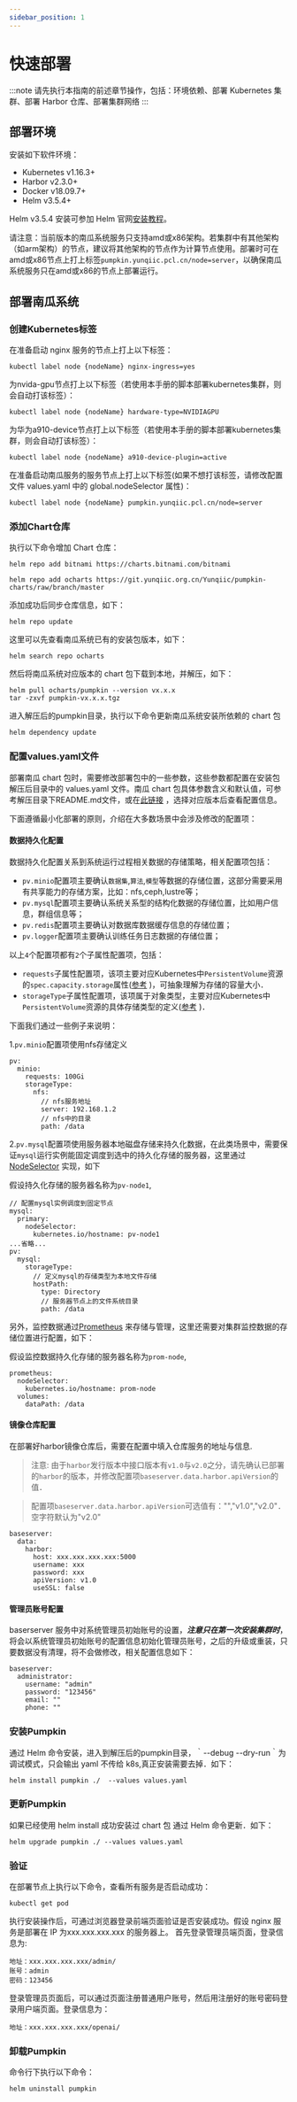 ```yaml
---
sidebar_position: 1
---
```


# 快速部署

:::note
请先执行本指南的前述章节操作，包括：环境依赖、部署 Kubernetes 集群、部署 Harbor 仓库、部署集群网络
:::

## 部署环境

安装如下软件环境：

- Kubernetes v1.16.3+
- Harbor v2.3.0+
- Docker v18.09.7+
- Helm v3.5.4+

Helm v3.5.4 安装可参加 Helm 官网[安装教程](https://helm.sh/docs/intro/install/)。

请注意：当前版本的南瓜系统服务只支持amd或x86架构。若集群中有其他架构（如arm架构）的节点，建议将其他架构的节点作为计算节点使用。部署时可在amd或x86节点上打上标签`pumpkin.yunqiic.pcl.cn/node=server`，以确保南瓜系统服务只在amd或x86的节点上部署运行。

## 部署南瓜系统

### 创建Kubernetes标签

在准备启动 nginx 服务的节点上打上以下标签：

```console
kubectl label node {nodeName} nginx-ingress=yes
```

为nvida-gpu节点打上以下标签（若使用本手册的脚本部署kubernetes集群，则会自动打该标签）：
```console
kubectl label node {nodeName} hardware-type=NVIDIAGPU
```

为华为a910-device节点打上以下标签（若使用本手册的脚本部署kubernetes集群，则会自动打该标签）：
```console
kubectl label node {nodeName} a910-device-plugin=active
```

在准备启动南瓜服务的服务节点上打上以下标签(如果不想打该标签，请修改配置文件 values.yaml 中的 global.nodeSelector 属性)：
```console
kubectl label node {nodeName} pumpkin.yunqiic.pcl.cn/node=server
```

### 添加Chart仓库

执行以下命令增加 Chart 仓库：

```console
helm repo add bitnami https://charts.bitnami.com/bitnami

helm repo add ocharts https://git.yunqiic.org.cn/Yunqiic/pumpkin-charts/raw/branch/master
```
添加成功后同步仓库信息，如下：
```console
helm repo update
```

这里可以先查看南瓜系统已有的安装包版本，如下：

```console
helm search repo ocharts
```

然后将南瓜系统对应版本的 chart 包下载到本地，并解压，如下：
```console
helm pull ocharts/pumpkin --version vx.x.x
tar -zxvf pumpkin-vx.x.x.tgz
```

进入解压后的pumpkin目录，执行以下命令更新南瓜系统安装所依赖的 chart 包
```console
helm dependency update
```

### 配置values.yaml文件

部署南瓜 chart 包时，需要修改部署包中的一些参数，这些参数都配置在安装包解压后目录中的 values.yaml 文件。南瓜 chart 包具体参数含义和默认值，可参考解压目录下README.md文件，或在[此链接](https://artifacthub.io/packages/helm/pumpkin/pumpkin) ，选择对应版本后查看配置信息。

下面遵循最小化部署的原则，介绍在大多数场景中会涉及修改的配置项：

#### 数据持久化配置

数据持久化配置关系到系统运行过程相关数据的存储策略，相关配置项包括：

- `pv.minio`配置项主要确认`数据集`,`算法`,`模型`等数据的存储位置，这部分需要采用有共享能力的存储方案，比如：nfs,ceph,lustre等；
- `pv.mysql`配置项主要确认系统关系型的结构化数据的存储位置，比如用户信息，群组信息等；
- `pv.redis`配置项主要确认对数据库数据缓存信息的存储位置；
- `pv.logger`配置项主要确认训练任务日志数据的存储位置；

以上`4`个配置项都有`2`个子属性配置项，包括：

- `requests`子属性配置项，该项主要对应Kubernetes中`PersistentVolume`资源的`spec.capacity.storage`属性([参考](https://v1-20.docs.kubernetes.io/docs/concepts/storage/persistent-volumes/#capacity) )，可抽象理解为存储的容量大小．
- `storageType`子属性配置项，该项属于对象类型，主要对应Kubernetes中`PersistentVolume`资源的具体存储类型的定义([参考](https://v1-20.docs.kubernetes.io/docs/concepts/storage/persistent-volumes/#types-of-persistent-volumes) )．

下面我们通过一些例子来说明：

1.`pv.minio`配置项使用nfs存储定义
```
pv:
  minio:
    requests: 100Gi
    storageType:
      nfs:
        // nfs服务地址
        server: 192.168.1.2
        // nfs中的目录
        path: /data
```

2.`pv.mysql`配置项使用服务器本地磁盘存储来持久化数据，在此类场景中，需要保证`mysql`运行实例能固定调度到选中的持久化存储的服务器，这里通过[NodeSelector](https://kubernetes.io/docs/concepts/scheduling-eviction/assign-pod-node/#nodeselector) 实现，如下

假设持久化存储的服务器名称为`pv-node1`,
```
// 配置mysql实例调度到固定节点
mysql:
  primary:
    nodeSelector:
      kubernetes.io/hostname: pv-node1
...省略...
pv:
  mysql:
    storageType:
      // 定义mysql的存储类型为本地文件存储
      hostPath:
        type: Directory
        // 服务器节点上的文件系统目录
        path: /data
```

另外，监控数据通过[Prometheus](https://prometheus.io/) 来存储与管理，这里还需要对集群监控数据的存储位置进行配置，如下：

假设监控数据持久化存储的服务器名称为`prom-node`,

```
prometheus:
  nodeSelector: 
    kubernetes.io/hostname: prom-node
  volumes:
    dataPath: /data
```

#### 镜像仓库配置

在部署好harbor镜像仓库后，需要在配置中填入仓库服务的地址与信息.

> 注意: 
> 由于`harbor`发行版本中接口版本有`v1.0`与`v2.0`之分，请先确认已部署的`harbor`的版本，并修改配置项`baseserver.data.harbor.apiVersion`的值．

> 配置项`baseserver.data.harbor.apiVersion`可选值有："","v1.0","v2.0"．
> 空字符默认为"v2.0"

```console
baseserver:
  data:
    harbor:
      host: xxx.xxx.xxx.xxx:5000
      username: xxx
      password: xxx
      apiVersion: v1.0
      useSSL: false
```

#### 管理员账号配置

baserserver 服务中对系统管理员初始账号的设置，***注意只在第一次安装集群时***，将会以系统管理员初始账号的配置信息初始化管理员账号，之后的升级或重装，只要数据没有清理，将不会做修改，相关配置信息如下：

```console
baseserver:
  administrator:
    username: "admin"
    password: "123456"
    email: ""
    phone: ""
```

### 安装Pumpkin

通过 Helm 命令安装，进入到解压后的pumpkin目录，｀--debug --dry-run｀为调试模式，只会输出 yaml 不传给 k8s,真正安装需要去掉．如下：
```console
helm install pumpkin ./  --values values.yaml
```

### 更新Pumpkin

如果已经使用 helm install 成功安装过 chart 包
通过 Helm 命令更新．如下：
```console
helm upgrade pumpkin ./ --values values.yaml
```

### 验证

在部署节点上执行以下命令，查看所有服务是否启动成功：
```console
kubectl get pod
```
执行安装操作后，可通过浏览器登录前端页面验证是否安装成功。假设 nginx 服务是部署在 IP 为xxx.xxx.xxx.xxx 的服务器上。
首先登录管理员端页面，登录信息为:
```console
地址：xxx.xxx.xxx.xxx/admin/
账号：admin
密码：123456
```
登录管理员页面后，可以通过页面注册普通用户账号，然后用注册好的账号密码登录用户端页面。登录信息为：
```console
地址：xxx.xxx.xxx.xxx/openai/
```

### 卸载Pumpkin

命令行下执行以下命令：
```console
helm uninstall pumpkin
```